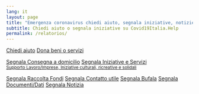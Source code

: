 ```yaml
---
lang: it
layout: page
title: "Emergenza coronavirus chiedi aiuto, segnala iniziative, notizie, dati"
subtitle: Chiedi aiuto o segnala iniziative su Covid19Italia.Help
permalink: /relatorios/
---
```


<div class="offset-md-1 col-md-10">
  <a class="btn btn-success btn-block btn-form" href="/segnala/chiedi-aiuto">Chiedi aiuto</a>
  <a class="btn btn-success btn-block btn-form" href="/segnala/dona-beni-servizi">Dona beni o servizi</a>

  <br>

  <a class="btn btn-outline-dark btn-block btn-form " href="/segnala/consegna-domicilio">Segnala Consegna a domicilio</a>
  <a class="btn btn-outline-dark btn-block btn-form" href="/segnala/iniziative-servizi">
    Segnala Iniziative e Servizi<br>
    <small>Supporto Lavoro/Imprese, Iniziative culturali, ricreative e solidali</small>
  </a>

  <a class="btn btn-outline-dark btn-block btn-form " href="/segnala/raccolta-fondi">Segnala Raccolta Fondi</a>
  <a class="btn btn-outline-dark btn-block btn-form" href="/segnala/contatto-utile">Segnala Contatto utile</a>
  <a class="btn btn-outline-dark btn-block btn-form" href="/segnala/bufala">Segnala Bufala</a>
  <a class="btn btn-outline-dark btn-block btn-form" href="/segnala/documenti-dati">Segnala Documenti/Dati</a>
  <a class="btn btn-outline-dark btn-block btn-form" href="/segnala/notizia">Segnala Notizia</a>
</div>

